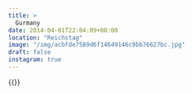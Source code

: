 ```yaml
---
title: >
  Gurmany
date: 2014-04-01T22:04:09+00:00
location: "Reichstag"
image: "/img/acbfde7589d6f14649146c9bb76627bc.jpg"
draft: false
instagram: true
---
```


{{<photo src="/img/acbfde7589d6f14649146c9bb76627bc.jpg">}}
